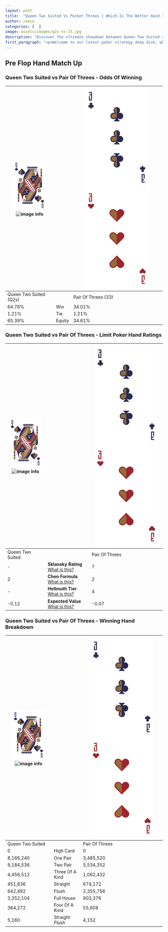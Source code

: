 ```yaml
---
layout: post
title:  "Queen Two Suited Vs Pocket Threes | Which Is The Better Hand In Poker? A Complete Guide"
author: reece
categories: [  ]
image: assets/images/q2s-vs-33.jpg
description: "Discover the ultimate showdown between Queen Two Suited and Pair Of Threes in poker! Uncover the odds, strategies, and scenarios where one hand triumphs over the other. Get ready to up your poker game with this thrilling analysis."
first_paragraph: "<p>Welcome to our latest poker strategy deep dive, where we're pitting two distinct hands against each other in a high-stakes showdown: Queen Two Suited vs Pair Of Threes.</p><p>In the dynamic world of poker, every decision counts, and knowing which hand holds the upper hand is key to your success at the table.</p><p>In this article, we'll dissect these two hands, explore the scenarios where one dominates the other, and equip you with the knowledge to make strategic choices that can tip the odds in your favor.</p><p>Get ready to unravel the intriguing dynamics of these poker hands and elevate your game to new heights.</p>"
---
```




[comment]: # (sp0)

## Pre Flop Hand Match Up

<div class="table hand-ratings" markdown="1"> 



### Queen Two Suited vs Pair Of Threes - Odds Of Winning


    
| ![image info](assets/images/hand1/Q.png) ![image info](assets/images/hand1/2s.png) |  | ![image info](assets/images/hand2/3.png) ![image info](assets/images/hand2/3o.png) |
| -------- | -------- | -------- |
| Queen Two Suited (Q2s) |  | Pair Of Threes (33) |
| 64.78% | Win | 34.01% |
| 1.21% | Tie | 1.21% |
| 65.39% | Equity | 34.61% |




[comment]: # (sp1)



### Queen Two Suited vs Pair Of Threes - Limit Poker Hand Ratings


    
| ![image info](assets/images/hand1/Q.png) ![image info](assets/images/hand1/2s.png) |  | ![image info](assets/images/hand2/3.png) ![image info](assets/images/hand2/3o.png) |
| -------- | -------- | -------- |
| Queen Two Suited |  | Pair Of Threes |
| - | **Sklansky Rating** [What is this?](/sklansky-rating-explained) | 7 |
| 2 | **Chen Formula** [What is this?](/chen-formula-explained) | 2 |
| - | **Hellmuth Tier** [What is this?](/Hellmuth-tier-explained) | 4 |
| -0.12 | **Expected Value** [What is this?](/expected-value-explained) | -0.07 |




[comment]: # (sp2)



### Queen Two Suited vs Pair Of Threes - Winning Hand Breakdown


    
| ![image info](assets/images/hand1/Q.png) ![image info](assets/images/hand1/2s.png) |  | ![image info](assets/images/hand2/3.png) ![image info](assets/images/hand2/3o.png) |
| -------- | -------- | -------- |
| Queen Two Suited |  | Pair Of Threes |
| 0 | High Card | 0 |
| 8,166,240 | One Pair | 3,485,520 |
| 9,184,536 | Two Pair | 5,534,352 |
| 4,456,512 | Three Of A Kind | 1,062,432 |
| 451,836 | Straight | 674,172 |
| 642,492 | Flush | 2,355,756 |
| 3,352,104 | Full House | 803,376 |
| 364,272 | Four Of A Kind | 55,608 |
| 5,160 | Straight Flush | 4,152 |




[comment]: # (sp3)



</div>

[comment]: # (sp4)



[comment]: # (sp5)

